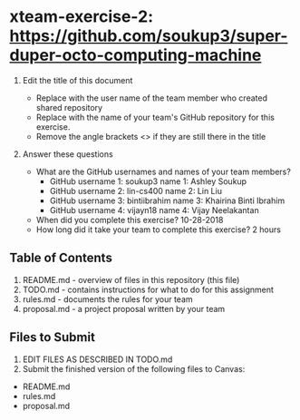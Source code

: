 # xteam-exercise-2: https://github.com/soukup3/super-duper-octo-computing-machine

1. Edit the title of this document
   * Replace <UserName> with the user name of the team member who created shared repository
   * Replace <GitHubRepositoryName> with the name of your team's GitHub repository for this exercise.
   * Remove the angle brackets <> if they are still there in the title

2. Answer these questions
   * What are the GitHub usernames and names of your team members?
       * GitHub username 1: soukup3      name 1: Ashley Soukup
       * GitHub username 2: lin-cs400      name 2: Lin Liu
       * GitHub username 3: bintiibrahim      name 3: Khairina Binti Ibrahim
       * GitHub username 4: vijayn18      name 4: Vijay Neelakantan
   * When did you complete this exercise? 10-28-2018
   * How long did it take your team to complete this exercise? 2 hours

## Table of Contents

1. README.md - overview of files in this repository (this file)
2. TODO.md - contains instructions for what to do for this assignment
3. rules.md - documents the rules for your team
4. proposal.md - a project proposal written by your team

## Files to Submit

1. EDIT FILES AS DESCRIBED IN TODO.md
2. Submit the finished version of the following files to Canvas:

* README.md
* rules.md
* proposal.md
